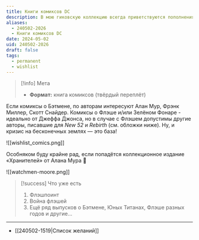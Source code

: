 ```yaml
---
title: Книги комиксов DC
description: В мою гиковскую коллекцию всегда приветствуются пополнения
aliases:
  - 240502-2026
  - Книги комиксов DC
date: 2024-05-02
uid: 240502-2026
draft: false
tags:
  - permanent
  - wishlist
---
```


> [!info] Мета
> - **Формат:** книга комиксов (твёрдый переплёт)

Если комиксы о Бэтмене, по авторам интересуют Алан Мур, Фрэнк Миллер, Скотт Снайдер. Комиксы о Флэше и/или Зелёном Фонаре - идеально от Джеффа Джонса, но в случае с Флэшем допустимы другие авторы, писавшие для *New 52* и *Rebirth* (см. обложки ниже). Ну, и кризис на бесконечных землях — это база!

![[wishlist_comics.png]]

Особняком буду крайне рад, если попадётся коллекционное издание «Хранителей» от Алана Мура 🤩

![[watchmen-moore.png]]

> [!success] Что уже есть
> 1. Флэшпоинт
> 2. Война флэшей
> 3. Ещё ряд выпусков о Бэтмене, Юных Титанах, Флэше разных годов и другие...

---

- [[240502-1519|Список желаний]]
